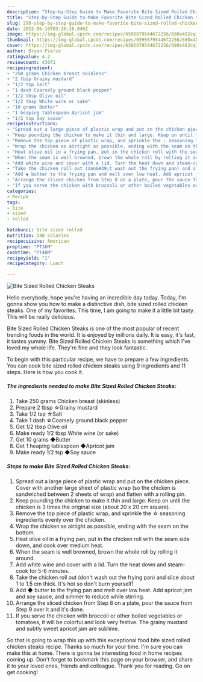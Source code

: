 ```yaml
---
description: "Step-by-Step Guide to Make Favorite Bite Sized Rolled Chicken Steaks"
title: "Step-by-Step Guide to Make Favorite Bite Sized Rolled Chicken Steaks"
slug: 299-step-by-step-guide-to-make-favorite-bite-sized-rolled-chicken-steaks
date: 2022-06-16T03:36:28.046Z
image: https://img-global.cpcdn.com/recipes/6595679544672256/680x482cq70/bite-sized-rolled-chicken-steaks-recipe-main-photo.jpg
thumbnail: https://img-global.cpcdn.com/recipes/6595679544672256/680x482cq70/bite-sized-rolled-chicken-steaks-recipe-main-photo.jpg
cover: https://img-global.cpcdn.com/recipes/6595679544672256/680x482cq70/bite-sized-rolled-chicken-steaks-recipe-main-photo.jpg
author: Bryan Pierce
ratingvalue: 4.2
reviewcount: 43071
recipeingredient:
- "250 grams Chicken breast skinless"
- "2 tbsp Grainy mustard"
- "1/2 tsp Salt"
- "1 dash Coarsely ground black pepper"
- "1/2 tbsp Olive oil"
- "1/2 tbsp White wine or sake"
- "10 grams Butter"
- "1 heaping tablespoon Apricot jam"
- "1/2 tsp Soy sauce"
recipeinstructions:
- "Spread out a large piece of plastic wrap and put on the chicken piece. Cover with another large sheet of plastic wrap (so the chicken is sandwiched between 2 sheets of wrap) and flatten with a rolling pin."
- "Keep pounding the chicken to make it thin and large. Keep on until the chicken is 3 times the original size (about 20 x 20 cm square)."
- "Remove the top piece of plastic wrap, and sprinkle the ☆ seasoning ingredients evenly over the chicken."
- "Wrap the chicken as airtight as possible, ending with the seam on the bottom."
- "Heat olive oil in a frying pan, put in the chicken roll with the seam side down, and cook over medium heat."
- "When the seam is well browned, brown the whole roll by rolling it around."
- "Add white wine and cover with a lid. Turn the heat down and steam-cook for 5-6 minutes."
- "Take the chicken roll out (don&#39;t wash out the frying pan) and slice about 1 to 1.5 cm thick. It&#39;s hot so don&#39;t burn yourself!"
- "Add ◆ butter to the frying pan and melt over low heat. Add apricot jam and soy sauce, and simmer to reduce while stirring."
- "Arrange the sliced chicken from Step 8 on a plate, pour the sauce from Step 9 over it and it&#39;s done."
- "If you serve the chicken with broccoli or other boiled vegetables or tomatoes, it will be colorful and look very festive. The grainy mustard and subtly sweet apricot jam are sublime."
categories:
- Recipe
tags:
- bite
- sized
- rolled

katakunci: bite sized rolled 
nutrition: 240 calories
recipecuisine: American
preptime: "PT36M"
cooktime: "PT48M"
recipeyield: "1"
recipecategory: Lunch

---
```



![Bite Sized Rolled Chicken Steaks](https://img-global.cpcdn.com/recipes/6595679544672256/680x482cq70/bite-sized-rolled-chicken-steaks-recipe-main-photo.jpg)

Hello everybody, hope you're having an incredible day today. Today, I'm gonna show you how to make a distinctive dish, bite sized rolled chicken steaks. One of my favorites. This time, I am going to make it a little bit tasty. This will be really delicious.



Bite Sized Rolled Chicken Steaks is one of the most popular of recent trending foods in the world. It is enjoyed by millions daily. It is easy, it's fast, it tastes yummy. Bite Sized Rolled Chicken Steaks is something which I've loved my whole life. They're fine and they look fantastic.


To begin with this particular recipe, we have to prepare a few ingredients. You can cook bite sized rolled chicken steaks using 9 ingredients and 11 steps. Here is how you cook it.

<!--inarticleads1-->

##### The ingredients needed to make Bite Sized Rolled Chicken Steaks:

1. Take 250 grams Chicken breast (skinless)
1. Prepare 2 tbsp ☆Grainy mustard
1. Take 1/2 tsp ☆Salt
1. Take 1 dash ☆Coarsely ground black pepper
1. Get 1/2 tbsp Olive oil
1. Make ready 1/2 tbsp White wine (or sake)
1. Get 10 grams ◆Butter
1. Get 1 heaping tablespoon ◆Apricot jam
1. Make ready 1/2 tsp ◆Soy sauce




<!--inarticleads2-->

##### Steps to make Bite Sized Rolled Chicken Steaks:

1. Spread out a large piece of plastic wrap and put on the chicken piece. Cover with another large sheet of plastic wrap (so the chicken is sandwiched between 2 sheets of wrap) and flatten with a rolling pin.
1. Keep pounding the chicken to make it thin and large. Keep on until the chicken is 3 times the original size (about 20 x 20 cm square).
1. Remove the top piece of plastic wrap, and sprinkle the ☆ seasoning ingredients evenly over the chicken.
1. Wrap the chicken as airtight as possible, ending with the seam on the bottom.
1. Heat olive oil in a frying pan, put in the chicken roll with the seam side down, and cook over medium heat.
1. When the seam is well browned, brown the whole roll by rolling it around.
1. Add white wine and cover with a lid. Turn the heat down and steam-cook for 5-6 minutes.
1. Take the chicken roll out (don&#39;t wash out the frying pan) and slice about 1 to 1.5 cm thick. It&#39;s hot so don&#39;t burn yourself!
1. Add ◆ butter to the frying pan and melt over low heat. Add apricot jam and soy sauce, and simmer to reduce while stirring.
1. Arrange the sliced chicken from Step 8 on a plate, pour the sauce from Step 9 over it and it&#39;s done.
1. If you serve the chicken with broccoli or other boiled vegetables or tomatoes, it will be colorful and look very festive. The grainy mustard and subtly sweet apricot jam are sublime.




So that is going to wrap this up with this exceptional food bite sized rolled chicken steaks recipe. Thanks so much for your time. I'm sure you can make this at home. There is gonna be interesting food in home recipes coming up. Don't forget to bookmark this page on your browser, and share it to your loved ones, friends and colleague. Thank you for reading. Go on get cooking!
